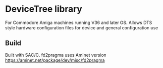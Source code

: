 # DeviceTree library
For Commodore Amiga machines running V36 and later OS. 
Allows DTS style hardware configuration files for device and general configuration use

## Build
Built with SAC/C. 
fd2pragma uses Aminet version https://aminet.net/package/dev/misc/fd2pragma